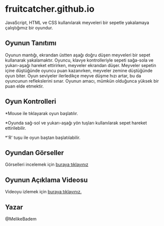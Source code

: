 # fruitcatcher.github.io
JavaScript, HTML ve CSS kullanılarak meyveleri bir sepetle yakalamaya çalıştığımız bir oyundur.
## Oyunun Tanıtımı
Oyunun mantığı, ekrandan üstten aşağı doğru düşen meyveleri bir sepet kullanarak yakalamaktır. Oyuncu, klavye kontrolleriyle sepeti sağa-sola ve yukarı-aşağı hareket ettirirken, meyveler ekrandan düşer. Meyveler sepetin içine düştüğünde oyuncu puan kazanırken, meyveler zemine düştüğünde oyun biter. Oyun seviyeler ilerledikçe meyve düşme hızı artar, bu da oyuncunun reflekslerini sınar. Oyunun amacı, mümkün olduğunca yüksek bir puan elde etmektir.
## Oyun Kontrolleri
*Mouse ile tıklayarak oyun başlatılır.

*Oyunda sağ-sol ve yukarı-aşağı yön tuşları kullanılarak sepet hareket ettirilebilir.

*'R' tuşu ile oyun baştan başlatılabilir.
## Oyundan Görseller
Görselleri incelemek için <a href="https://github.com/MelikeBadem/fruitcatcher.github.io/issues/1">buraya tıklayınız</a>
## Oyunun Açıklama Videosu
Videoyu izlemek için <a href="https://youtu.be/UPsw0MaMSx0?si=Wj7-T1MHL95iqmka">buraya tıklayınız.</a>
## Yazar
@MelikeBadem
